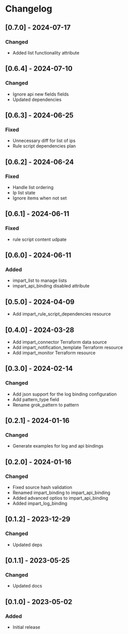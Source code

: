 # Changelog

## [0.7.0] - 2024-07-17

### Changed

- Added list functionality attribute

## [0.6.4] - 2024-07-10

### Changed

- Ignore api new fields fields
- Updated dependencies

## [0.6.3] - 2024-06-25

### Fixed

- Unnecessary diff for list of ips
- Rule script dependencies plan

## [0.6.2] - 2024-06-24

### Fixed

- Handle list ordering
- Ip list state
- Ignore items when not set

## [0.6.1] - 2024-06-11

### Fixed

- rule script content udpate

## [0.6.0] - 2024-06-11

### Added

- impart_list to manage lists
- impart_api_binding disabled attribute

## [0.5.0] - 2024-04-09

- Add impart_rule_script_dependencies resource

## [0.4.0] - 2024-03-28

- Add impart_connector Terraform data source
- Add impart_notification_template Terraform resource
- Add impart_monitor Terraform resource

## [0.3.0] - 2024-02-14

### Changed

- Add json support for the log binding configuration
- Add pattern_type field
- Rename grok_pattern to pattern

## [0.2.1] - 2024-01-16

### Changed

- Generate examples for log and api bindings

## [0.2.0] - 2024-01-16

### Changed

- Fixed source hash validation
- Renamed impart_binding to impart_api_binding
- Added advanced optios to impart_api_binding
- Added impart_log_binding

## [0.1.2] - 2023-12-29

### Changed

- Updated deps

## [0.1.1] - 2023-05-25

### Changed

- Updated docs

## [0.1.0] - 2023-05-02

### Added

- Initial release
